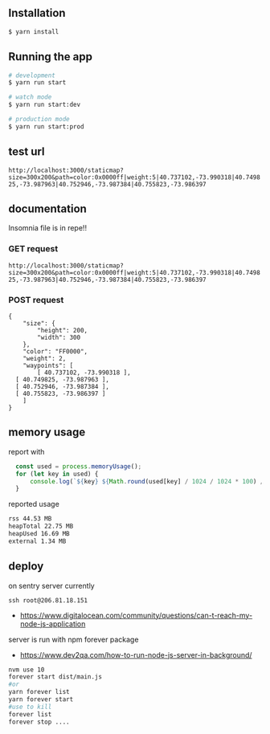 ## Installation

```bash
$ yarn install
```

## Running the app

```bash
# development
$ yarn run start

# watch mode
$ yarn run start:dev

# production mode
$ yarn run start:prod
```

## test url

`http://localhost:3000/staticmap?size=300x200&path=color:0x0000ff|weight:5|40.737102,-73.990318|40.749825,-73.987963|40.752946,-73.987384|40.755823,-73.986397`

## documentation

Insomnia file is in repe!!

### GET request

`http://localhost:3000/staticmap?size=300x200&path=color:0x0000ff|weight:5|40.737102,-73.990318|40.749825,-73.987963|40.752946,-73.987384|40.755823,-73.986397`

### POST request

```
{
	"size": {
		"height": 200,
		"width": 300
	},
	"color": "FF0000",
	"weight": 2,
	"waypoints": [
		[ 40.737102, -73.990318 ],
  [ 40.749825, -73.987963 ],
  [ 40.752946, -73.987384 ],
  [ 40.755823, -73.986397 ]
	]
}
```

## memory usage

report with

```js
  const used = process.memoryUsage();
  for (let key in used) {
      console.log(`${key} ${Math.round(used[key] / 1024 / 1024 * 100) / 100} MB`);
  }
```
reported usage
```bash
rss 44.53 MB
heapTotal 22.75 MB
heapUsed 16.69 MB
external 1.34 MB
```

## deploy

on sentry server currently

`ssh root@206.81.18.151`

* https://www.digitalocean.com/community/questions/can-t-reach-my-node-js-application

server is run with npm forever package
* https://www.dev2qa.com/how-to-run-node-js-server-in-background/

```bash
nvm use 10 
forever start dist/main.js
#or 
yarn forever list
yarn forever start
#use to kill
forever list
forever stop ....

```